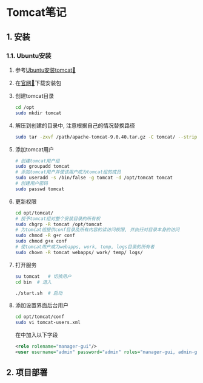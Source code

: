 # Tomcat笔记

## 1. 安装

### 1.1. Ubuntu安装

1. 参考[Ubuntu安装tomcat🔗](https://cloud.tencent.com/developer/article/1162159)
2. 在[官网🔗](https://tomcat.apache.org/download-90.cgi)下载安装包
3. 创建tomcat目录

    ```bash
    cd /opt
    sudo mkdir tomcat
    ```

4. 解压到创建的目录中, 注意根据自己的情况替换路径

    ```bash
    sudo tar -zxvf /path/apache-tomcat-9.0.40.tar.gz -C tomcat/ --strip-components=1
    ```

5. 添加tomcat用户

    ```bash
    # 创建tomcat用户组
    sudo groupadd tomcat
    # 添加tomcat用户并使该用户成为tomcat组的成员
    sudo useradd -s /bin/false -g tomcat -d /opt/tomcat tomcat
    # 创建用户密码
    sudo passwd tomcat
    ```

6. 更新权限

    ```bash
    cd opt/tomcat/
    # 授予tomcat组对整个安装目录的所有权
    sudo chgrp -R tomcat /opt/tomcat
    # 为tomcat组提供conf目录及所有内容的读访问权限, 并执行对目录本身的访问
    sudo chmod -R g+r conf
    sudo chmod g+x conf
    # 使tomcat用户成为webapps, work, temp, logs目录的所有者
    sudo chown -R tomcat webapps/ work/ temp/ logs/
    ```

7. 打开服务

    ```bash
    su tomcat   # 切换用户
    cd bin  # 进入

    ./start.sh  # 启动
    ```

8. 添加设置界面后台用户

    ```bash
    cd opt/tomcat/conf
    sudo vi tomcat-users.xml
    ```

    在<tomcat-users>中加入以下字段

    ```xml
    <role rolename="manager-gui"/>
    <user username="admin" password="admin" roles="manager-gui, admin-gui"/>
    ```

## 2. 项目部署

